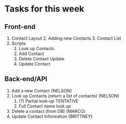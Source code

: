 # Tasks for this week

## Front-end
1. Contact Layout
    2. Adding new Contacts
    3. Contact List
2. Scripts
    1. Look up Contacts
    2. Add Contact
    3. Delete Contact Update
    4. Update Contact

## Back-end/API
1. Add a new Contact {NELSON}
2. Look up Contacts (return a list of contacts) {NELSON}
    1. (?) Partial look-up TENTATIVE
    2. Full Contact name look up
3. Delete a contact (from DB) {MARCO}
4. Update Contact Information {BRITTNEY}

